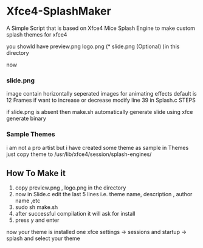 # Xfce4-SplashMaker
A Simple Script that is based on Xfce4 Mice Splash Engine to make custom splash themes for xfce4

you showld have preview.png logo.png (* slide.png (Optional) )in this directory

now

### slide.png
image contain horizontally seperated images for animating effects
default is 12 Frames
if want to increase or decrease modify line 39 in Splash.c STEPS

if slide.png is absent then
  make.sh automatically generate slide using xfce generate binary

### Sample Themes
i am not a pro artist but i have created some theme as sample in Themes
just copy theme to /usr/lib/xfce4/session/splash-engines/
## How To Make it
1. copy preview.png , logo.png in the directory
2. now in Slide.c edit the last 5 lines i.e. theme name, description , author name ,etc
3. sudo sh make.sh
4. after successful compilation it will ask for install
5. press y and enter

now your theme is installed
one xfce settings -> sessions and startup -> splash 
and select your theme
